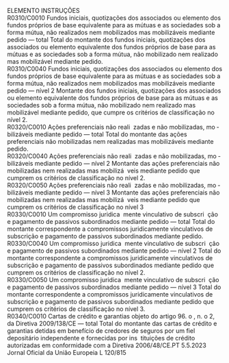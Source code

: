  
ELEMENTO  INSTRUÇÕES  
R0310/C0010  Fundos iniciais, quotizações 
dos associados ou elemento 
dos fundos próprios de base 
equivalente para as mútuas e 
as sociedades sob a forma 
mútua, não realizados nem 
mobilizados mas mobilizáveis 
mediante pedido — total  Total do montante dos fundos iniciais, quotizações dos associados ou elemento 
equivalente dos fundos próprios de base para as mútuas e as sociedades sob a 
forma mútua, não mobilizado nem realizado mas mobilizável mediante pedido.  
R0310/C0040  Fundos iniciais, quotizações 
dos associados ou elemento 
dos fundos próprios de base 
equivalente para as mútuas e 
as sociedades sob a forma 
mútua, não realizados nem 
mobilizados mas mobilizáveis 
mediante pedido — nível 2  Montante dos fundos iniciais, quotizações dos associados ou elemento equivalente 
dos fundos próprios de base para as mútuas e as sociedades sob a forma mútua, 
não mobilizado nem realizado mas mobilizável mediante pedido, que cumpre os 
critérios de classificação no nível 2.  
R0320/C0010  Ações preferenciais não reali ­
zadas e não mobilizadas, mo ­
bilizáveis mediante pedido — 
total  Total do montante das ações preferenciais não mobilizadas nem realizadas mas 
mobilizáveis mediante pedido.  
R0320/C0040  Ações preferenciais não reali ­
zadas e não mobilizadas, mo ­
bilizáveis mediante pedido — 
nível 2  Montante das ações preferenciais não mobilizadas nem realizadas mas mobilizá ­
veis mediante pedido que cumprem os critérios de classificação no nível 2.  
R0320/C0050  Ações preferenciais não reali ­
zadas e não mobilizadas, mo ­
bilizáveis mediante pedido — 
nível 3  Montante das ações preferenciais não mobilizadas nem realizadas mas mobilizá ­
veis mediante pedido que cumprem os critérios de classificação no nível 3  
R0330/C0010  Um compromisso juridica ­
mente vinculativo de subscri ­
ção e pagamento de passivos 
subordinados mediante pedido 
— total  Total do montante correspondente a compromissos juridicamente vinculativos de 
subscrição e pagamento de passivos subordinados mediante pedido.  
R0330/C0040  Um compromisso juridica ­
mente vinculativo de subscri ­
ção e pagamento de passivos 
subordinados mediante pedido 
— nível 2  Total do montante correspondente a compromissos juridicamente vinculativos de 
subscrição e pagamento de passivos subordinados mediante pedido que cumprem 
os critérios de classificação no nível 2.  
R0330/C0050  Um compromisso juridica ­
mente vinculativo de subscri ­
ção e pagamento de passivos 
subordinados mediante pedido 
— nível 3  Total do montante correspondente a compromissos juridicamente vinculativos de 
subscrição e pagamento de passivos subordinados mediante pedido que cumprem 
os critérios de classificação no nível 3.  
R0340/C0010  Cartas de crédito e garantias 
objeto do artigo 96.  o , n.  o 2, 
da Diretiva 2009/138/CE — 
total  Total do montante das cartas de crédito e garantias detidas em benefício de 
credores de seguros por um fiel depositário independente e fornecidas por ins ­
tituições de crédito autorizadas em conformidade com a Diretiva 2006/48/CE.PT  5.5.2023 Jornal Oficial da União Europeia L 120/815